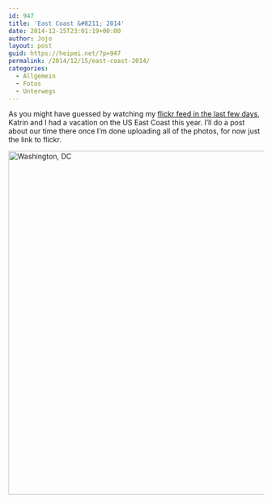 ```yaml
---
id: 947
title: 'East Coast &#8211; 2014'
date: 2014-12-15T23:01:19+00:00
author: Jojo
layout: post
guid: https://heipei.net/?p=947
permalink: /2014/12/15/east-coast-2014/
categories:
  - Allgemein
  - Fotos
  - Unterwegs
---
```

As you might have guessed by watching my [flickr feed in the last few days](https://www.flickr.com/search/?safe_search=3&content_type=1&media=all&user_id=97859317%40N00&min_taken_date=1411171200&max_taken_date=1413158400&adv=1&sort=date-posted-desc), Katrin and I had a vacation on the US East Coast this year. I&#8217;ll do a post about our time there once I&#8217;m done uploading all of the photos, for now just the link to flickr.

<div class="img">
  <a href="https://www.flickr.com/search/?safe_search=3&#038;content_type=1&#038;media=all&#038;user_id=97859317%40N00&#038;min_taken_date=1411171200&#038;max_taken_date=1413158400&#038;adv=1&#038;sort=date-posted-desc"><img data-echo="https://farm8.staticflickr.com/7517/15410089753_c6c9541278_b.jpg" width="1024" height="680" alt="Washington, DC" /></a>
</div>
